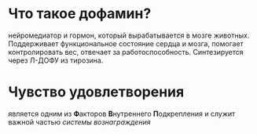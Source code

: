 # Что такое дофамин?

нейромедиатор и гормон, который вырабатывается в мозге животных. Поддерживает функциональное состояние сердца и мозга, помогает контролировать вес, отвечает за работоспособность. Синтезируется через Л-ДОФУ из тирозина.

# Чувство удовлетворения

является одним из **Ф**акторов **В**нутреннего **П**одкрепления и служит важной частью *системы вознаграждения*
